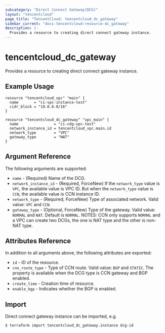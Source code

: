 ```yaml
---
subcategory: "Direct Connect Gateway(DCG)"
layout: "tencentcloud"
page_title: "TencentCloud: tencentcloud_dc_gateway"
sidebar_current: "docs-tencentcloud-resource-dc_gateway"
description: |-
  Provides a resource to creating direct connect gateway instance.
---
```


# tencentcloud_dc_gateway

Provides a resource to creating direct connect gateway instance.

## Example Usage

```hcl
resource "tencentcloud_vpc" "main" {
  name       = "ci-vpc-instance-test"
  cidr_block = "10.0.0.0/16"
}

resource "tencentcloud_dc_gateway" "vpc_main" {
  name                = "ci-cdg-vpc-test"
  network_instance_id = tencentcloud_vpc.main.id
  network_type        = "VPC"
  gateway_type        = "NAT"
}
```

## Argument Reference

The following arguments are supported:

* `name` - (Required) Name of the DCG.
* `network_instance_id` - (Required, ForceNew) If the `network_type` value is `VPC`, the available value is VPC ID. But when the `network_type` value is `CCN`, the available value is CCN instance ID.
* `network_type` - (Required, ForceNew) Type of associated network. Valid value: `VPC` and `CCN`.
* `gateway_type` - (Optional, ForceNew) Type of the gateway. Valid value: `NORMAL` and `NAT`. Default is `NORMAL`. NOTES: CCN only supports `NORMAL` and a VPC can create two DCGs, the one is NAT type and the other is non-NAT type.

## Attributes Reference

In addition to all arguments above, the following attributes are exported:

* `id` - ID of the resource.
* `cnn_route_type` - Type of CCN route. Valid value: `BGP` and `STATIC`. The property is available when the DCG type is CCN gateway and BGP enabled.
* `create_time` - Creation time of resource.
* `enable_bgp` - Indicates whether the BGP is enabled.


## Import

Direct connect gateway instance can be imported, e.g.

```
$ terraform import tencentcloud_dc_gateway.instance dcg-id
```

